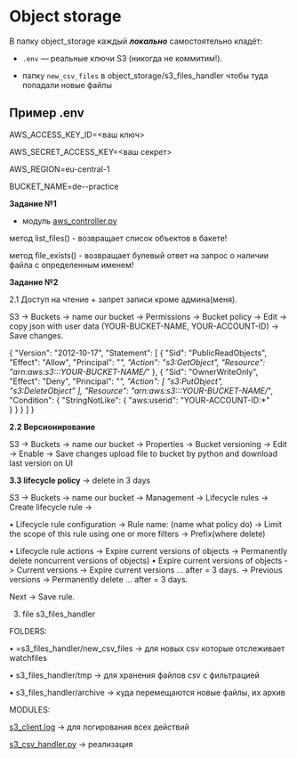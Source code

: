 # Object storage
В папку object_storage[]() каждый ***локально*** самостоятельно кладёт:
- `.env` — реальные ключи S3 (никогда не коммитим!).


- папку `new_csv_files` в object_storage/s3_files_handler чтобы туда попадали новые файлы

## Пример .env

AWS_ACCESS_KEY_ID=<ваш ключ>

AWS_SECRET_ACCESS_KEY=<ваш секрет>

AWS_REGION=eu-central-1     

BUCKET_NAME=de--practice



**Задание №1**

* модуль [aws_controller.py](object_storage/aws_controller.py)

метод list_files() - возвращает список объектов в бакете!

метод file_exists() - возвращает булевый ответ на запрос о наличии файла с определенным именем!


**Задание №2**

2.1 Доступ на чтение + запрет записи кроме админа(меня).

S3 → Buckets -> name our bucket -> Permissions -> Bucket policy -> Edit -> copy json with user data 
(YOUR-BUCKET-NAME, YOUR-ACCOUNT-ID) -> Save changes.

{
  "Version": "2012-10-17",
  "Statement": [
    {
      "Sid": "PublicReadObjects",
      "Effect": "Allow",
      "Principal": "*",
      "Action": "s3:GetObject",
      "Resource": "arn:aws:s3:::YOUR-BUCKET-NAME/*"
    },
    {
      "Sid": "OwnerWriteOnly",
      "Effect": "Deny",
      "Principal": "*",
      "Action": [
        "s3:PutObject",
        "s3:DeleteObject"
      ],
      "Resource": "arn:aws:s3:::YOUR-BUCKET-NAME/*",
      "Condition": {
        "StringNotLike": {
          "aws:userid": "YOUR-ACCOUNT-ID:*"      
        }
      }
    }
  ]
}

**2.2 Версионирование**

S3 → Buckets -> name our bucket -> Properties -> Bucket versioning → Edit → Enable → Save changes
upload file to bucket by python and download last version on UI


**3.3 lifecycle policy** -> delete in 3 days

S3 → Buckets -> name our bucket -> 	Management → Lifecycle rules → Create lifecycle rule -> 

• Lifecycle rule configuration
-> Rule name: (name what policy do)
->  Limit the scope of this rule using one or more filters 
-> Prefix(where delete) 

• Lifecycle rule actions
-> Expire current versions of objects
-> Permanently delete noncurrent versions of objects) 
• Expire current versions of objects
-> Current versions → Expire current versions … after = 3 days.
-> Previous versions → Permanently delete … after = 3 days.

Next → Save rule.

3. file s3_files_handler

FOLDERS: 

• =s3_files_handler/new_csv_files -> для новых csv которые отслеживает watchfiles

• s3_files_handler/tmp -> для хранения файлов csv с фильтрацией

• s3_files_handler/archive -> куда перемещаются новые файлы, их архив

MODULES:

[s3_client.log](object_storage/s3_files_handler/s3_client.log) -> для логирования всех действий

[s3_csv_handler.py](object_storage/s3_files_handler/s3_csv_handler.py) -> реализация